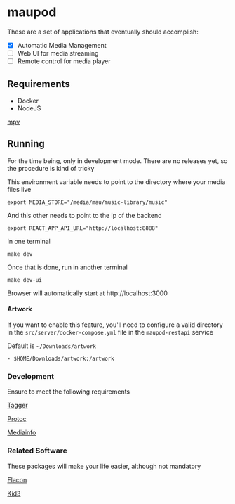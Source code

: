 # maupod

These are a set of applications that eventually should accomplish:

- [x] Automatic Media Management
- [ ] Web UI for media streaming
- [ ] Remote control for media player

## Requirements

* Docker
* NodeJS

[mpv](src/docs/mpv.md)

## Running

For the time being, only in development mode. There are no releases yet, 
so the procedure is kind of tricky

This environment variable needs to point to the directory where your media files live

```
export MEDIA_STORE="/media/mau/music-library/music"
```

And this other needs to point to the ip of the backend

```
export REACT_APP_API_URL="http://localhost:8888"
```

In one terminal 

```
make dev
```

Once that is done, run in another terminal
```
make dev-ui
```

Browser will automatically start at http://localhost:3000

#### Artwork

If you want to enable this feature, you'll need to configure a valid directory in the `src/server/docker-compose.yml` file in the `maupod-restapi` service

Default is `~/Downloads/artwork`

```
- $HOME/Downloads/artwork:/artwork
```

### Development

Ensure to meet the following requirements

[Tagger](src/pkg/taggers/README.md)

[Protoc](src/docs/protocol-buffers.md)

[Mediainfo](src/docs/mediainfo.md)

### Related Software

These packages will make your life easier, although not mandatory

[Flacon](src/docs/flacon.md)

[Kid3](src/docs/kid3.md)